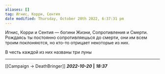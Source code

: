 ```yaml
---
aliases: []
tag: Игнис, Корри, Сентия
date modified: Thursday, October 20th 2022, 6:37:31 pm
---
```

Игнис, Корри и Сентия — богини Жизни, Сопротивления и Смерти. Рождаясь ты постоянно сопротивляешься до смерти, они им всем троим поклоняются, но кто-то отрицает некоторые из них.

В честь каждой из них названы три луны
___
[[Campaign → DeathBringer]]
***2022-10-20*** **|** ***18:37***
 

